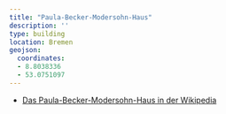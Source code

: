 ```yaml
---
title: "Paula-Becker-Modersohn-Haus"
description: ''
type: building
location: Bremen
geojson:
  coordinates:
  - 8.8038336
  - 53.0751097
---
```


* [Das Paula-Becker-Modersohn-Haus in der Wikipedia](https://de.wikipedia.org/wiki/Paula_Modersohn-Becker_Museum)
